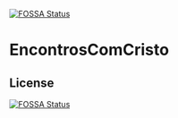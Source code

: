 [![FOSSA Status](https://app.fossa.io/api/projects/git%2Bgithub.com%2Fjoaosantana%2FEncontrosComCristo.svg?type=shield)](https://app.fossa.io/projects/git%2Bgithub.com%2Fjoaosantana%2FEncontrosComCristo?ref=badge_shield)

# EncontrosComCristo

## License
[![FOSSA Status](https://app.fossa.io/api/projects/git%2Bgithub.com%2Fjoaosantana%2FEncontrosComCristo.svg?type=large)](https://app.fossa.io/projects/git%2Bgithub.com%2Fjoaosantana%2FEncontrosComCristo?ref=badge_large)